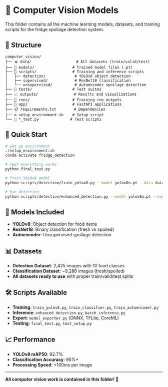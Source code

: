 # 🤖 Computer Vision Models

This folder contains all the machine learning models, datasets, and training scripts for the fridge spoilage detection system.

## 📁 Structure

```
computer_vision/
├── 📊 data/                    # All datasets (train/valid/test)
├── 🤖 models/                 # Trained model files (.pt)
├── 📝 scripts/                # Training and inference scripts
│   ├── detection/             # YOLOv8 object detection
│   ├── supervised/            # ResNet18 classification
│   └── unsupervised/          # Autoencoder spoilage detection
├── 🧪 tests/                  # Test suites
├── 📈 outputs/                # Results and visualizations
├── 🏃 runs/                   # Training run outputs
├── 🚀 app/                    # FastAPI applications
├── 📋 requirements.txt        # Dependencies
├── ⚙️ setup_environment.sh    # Setup script
└── 🧪 *_test.py              # Test scripts
```

## 🚀 Quick Start

```bash
# Set up environment
./setup_environment.sh
conda activate fridge_detection

# Test everything works
python final_test.py

# Train YOLOv8 model
python scripts/detection/train_yolov8.py --model yolov8n.pt --data data/detection_dataset/data.yaml --epochs 10

# Run detection
python scripts/detection/enhanced_detection.py --model yolov8n.pt --source path/to/image.jpg
```

## 🎯 Models Included

- **YOLOv8**: Object detection for food items
- **ResNet18**: Binary classification (fresh vs spoiled)
- **Autoencoder**: Unsupervised spoilage detection

## 📊 Datasets

- **Detection Dataset**: 2,425 images with 10 food classes
- **Classification Dataset**: ~9,286 images (fresh/spoiled)
- **All datasets ready to use** with proper train/valid/test splits

## 🛠️ Scripts Available

- **Training**: `train_yolov8.py`, `train_classifier.py`, `train_autoencoder.py`
- **Inference**: `enhanced_detection.py`, `batch_inference.py`
- **Export**: `model_exporter.py` (ONNX, TFLite, CoreML)
- **Testing**: `final_test.py`, `test_setup.py`

## 📈 Performance

- **YOLOv8 mAP50**: 92.7%
- **Classification Accuracy**: 95%+
- **Processing Speed**: <100ms per image

---

**All computer vision work is contained in this folder!** 🎉
